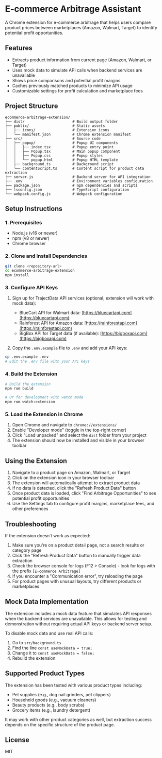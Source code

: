 # E-commerce Arbitrage Assistant

A Chrome extension for e-commerce arbitrage that helps users compare product prices between marketplaces (Amazon, Walmart, Target) to identify potential profit opportunities.

## Features

- Extracts product information from current page (Amazon, Walmart, or Target)
- Uses mock data to simulate API calls when backend services are unavailable
- Shows price comparisons and potential profit margins
- Caches previously matched products to minimize API usage
- Customizable settings for profit calculation and marketplace fees

## Project Structure

```
ecommerce-arbitrage-extension/
├── dist/                      # Build output folder
├── public/                    # Static assets
│   ├── icons/                 # Extension icons
│   └── manifest.json          # Chrome extension manifest
├── src/                       # Source code
│   ├── popup/                 # Popup UI components
│   │   ├── index.tsx          # Popup entry point
│   │   ├── Popup.tsx          # Main popup component
│   │   ├── Popup.css          # Popup styles
│   │   └── popup.html         # Popup HTML template
│   ├── background.ts          # Background script
│   └── contentScript.ts       # Content script for product data extraction
├── server.js                  # Backend server for API integration
├── .env                       # Environment variables configuration
├── package.json               # npm dependencies and scripts
├── tsconfig.json              # TypeScript configuration
└── webpack.config.js          # Webpack configuration
```

## Setup Instructions

### 1. Prerequisites

- Node.js (v16 or newer)
- npm (v8 or newer)
- Chrome browser

### 2. Clone and Install Dependencies

```bash
git clone <repository-url>
cd ecommerce-arbitrage-extension
npm install
```

### 3. Configure API Keys

1. Sign up for TrajectData API services (optional, extension will work with mock data):
   - BlueCart API for Walmart data: [https://bluecartapi.com](https://bluecartapi.com)
   - Rainforest API for Amazon data: [https://rainforestapi.com](https://rainforestapi.com)
   - BigBox API for Target data (if available): [https://bigboxapi.com](https://bigboxapi.com)

2. Copy the `.env.example` file to `.env` and add your API keys:

```bash
cp .env.example .env
# Edit the .env file with your API keys
```

### 4. Build the Extension

```bash
# Build the extension
npm run build

# Or for development with watch mode
npm run watch:extension
```

### 5. Load the Extension in Chrome

1. Open Chrome and navigate to `chrome://extensions/`
2. Enable "Developer mode" (toggle in the top-right corner)
3. Click "Load unpacked" and select the `dist` folder from your project
4. The extension should now be installed and visible in your browser toolbar

## Using the Extension

1. Navigate to a product page on Amazon, Walmart, or Target
2. Click on the extension icon in your browser toolbar
3. The extension will automatically attempt to extract product data
4. If no data is detected, click the "Refresh Product Data" button
5. Once product data is loaded, click "Find Arbitrage Opportunities" to see potential profit opportunities
6. Use the Settings tab to configure profit margins, marketplace fees, and other preferences

## Troubleshooting

If the extension doesn't work as expected:

1. Make sure you're on a product detail page, not a search results or category page
2. Click the "Refresh Product Data" button to manually trigger data extraction
3. Check the browser console for logs (F12 > Console) - look for logs with the prefix `[E-commerce Arbitrage]`
4. If you encounter a "Communication error", try reloading the page
5. For product pages with unusual layouts, try different products or marketplaces

## Mock Data Implementation

The extension includes a mock data feature that simulates API responses when the backend services are unavailable. This allows for testing and demonstration without requiring actual API keys or backend server setup.

To disable mock data and use real API calls:

1. Go to `src/background.ts`
2. Find the line `const useMockData = true;`
3. Change it to `const useMockData = false;`
4. Rebuild the extension

## Supported Product Types

The extension has been tested with various product types including:

- Pet supplies (e.g., dog nail grinders, pet clippers)
- Household goods (e.g., vacuum cleaners)
- Beauty products (e.g., body scrubs)
- Grocery items (e.g., laundry detergent)

It may work with other product categories as well, but extraction success depends on the specific structure of the product page.

## License

MIT
